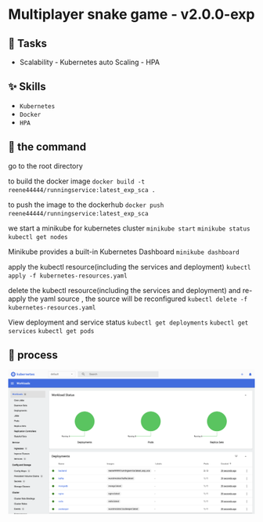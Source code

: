 
<h1 align="center">Multiplayer snake game - v2.0.0-exp </h1>

## :wrench: Tasks
- Scalability - Kubernetes auto Scaling - HPA
    
## :sparkles: Skills
- `Kubernetes`
- `Docker`
- `HPA`




## :wrench: the command
go to the root directory

to build the docker image
`docker build -t reene44444/runningservice:latest_exp_sca .`

to push the image to the dockerhub
`docker push reene44444/runningservice:latest_exp_sca`

we start a minikube for kubernetes cluster
`minikube start`
`minikube status`
`kubectl get nodes`

Minikube provides a built-in Kubernetes Dashboard
`minikube dashboard`


apply the kubectl resource(including the services and deployment)
`kubectl apply -f kubernetes-resources.yaml`

delete the kubectl resource(including the services and deployment) and re-apply the yaml source , the source will be reconfigured
`kubectl delete -f kubernetes-resources.yaml`

View deployment and service status
`kubectl get deployments`
`kubectl get services`
`kubectl get pods`


## :wrench: process

![alt text](image.png)

<!-- # Kubernetes directory structure

```plaintext
kubernetes/
├── base/
│   ├── backend-deployment.yaml
│   ├── backend-service.yaml
│   ├── nginx-deployment.yaml
│   ├── nginx-service.yaml
│   ├── redis-deployment.yaml
│   ├── redis-service.yaml
│   ├── mongodb-deployment.yaml
│   ├── mongodb-service.yaml
│   └── kafka-deployment.yaml
│       └── kafka-service.yaml
├── overlays/
│   ├── dev/
│   │   ├── kustomization.yaml
│   │   ├── backend-deployment.yaml
│   │   ├── nginx-deployment.yaml
│   │   ├── redis-deployment.yaml
│   │   ├── mongodb-deployment.yaml
│   │   └── kafka-deployment.yaml
│   ├── prod/
│   │   ├── kustomization.yaml
│   │   ├── backend-deployment.yaml
│   │   ├── nginx-deployment.yaml
│   │   ├── redis-deployment.yaml
│   │   ├── mongodb-deployment.yaml
│   │   └── kafka-deployment.yaml
│   └── staging/
│       ├── kustomization.yaml
│       ├── backend-deployment.yaml
│       ├── nginx-deployment.yaml
│       ├── redis-deployment.yaml
│       ├── mongodb-deployment.yaml
│       └── kafka-deployment.yaml
└── kustomization.yaml -->


